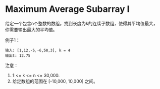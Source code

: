 # Maximum Average Subarray I

给定一个包含n个整数的数组，找到长度为k的连续子数组，使得其平均值最大，你需要输出最大的平均值。

例子1：

```
输入: [1,12,-5,-6,50,3], k = 4
输出t: 12.75
```

注意：

1. 1 <= k <= n <= 30,000.
2. 给定数组的范围在 [-10,000, 10,000] 之间。